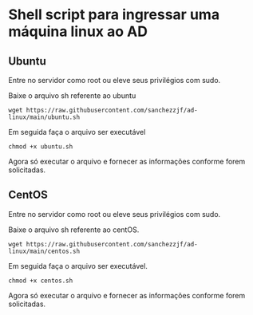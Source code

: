 # Shell script para ingressar uma máquina linux ao AD

## Ubuntu

Entre no servidor como root ou eleve seus privilégios com sudo.

Baixe o arquivo sh referente ao ubuntu

```shell
wget https://raw.githubusercontent.com/sanchezzjf/ad-linux/main/ubuntu.sh
```
Em seguida faça o arquivo ser executável
```shell
chmod +x ubuntu.sh
```
Agora só executar o arquivo e fornecer as informações conforme forem solicitadas.

## CentOS

Entre no servidor como root ou eleve seus privilégios com sudo.

Baixe o arquivo sh referente ao centOS.

```shell
wget https://raw.githubusercontent.com/sanchezzjf/ad-linux/main/centos.sh
```
Em seguida faça o arquivo ser executável.
```shell
chmod +x centos.sh
```
Agora só executar o arquivo e fornecer as informações conforme forem solicitadas.